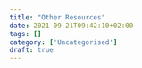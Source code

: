 ```yaml
---
title: "Other Resources"
date: 2021-09-21T09:42:10+02:00
tags: []
category: ['Uncategorised']
draft: true
---
```



